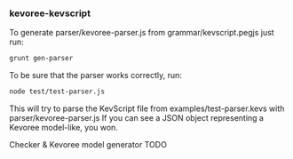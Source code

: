 ### kevoree-kevscript

To generate parser/kevoree-parser.js from grammar/kevscript.pegjs just run:
```sh
grunt gen-parser
```

To be sure that the parser works correctly, run:
```sh
node test/test-parser.js
```
This will try to parse the KevScript file from examples/test-parser.kevs with parser/kevoree-parser.js
If you can see a JSON object representing a Kevoree model-like, you won.

Checker & Kevoree model generator TODO
